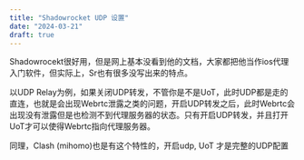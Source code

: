 ```yaml
---
title: "Shadowrocket UDP 设置"
date: "2024-03-21"
draft: true
---
```


Shadowrocekt很好用，但是网上基本没看到他的文档，大家都把他当作ios代理入门软件，但实际上，Sr也有很多没写出来的特点。

以UDP Relay为例，如果关闭UDP转发，不管你是不是UoT，此时UDP都是走的直连，也就是会出现Webrtc泄露之类的问题，开启UDP转发之后，此时Webrtc会出现没有泄露但是也检测不到代理服务器的状态。只有开启UDP转发，并且打开UoT才可以使得Webrtc指向代理服务器。

同理，Clash (mihomo)也是有这个特性的，开启udp, UoT 才是完整的UDP配置
